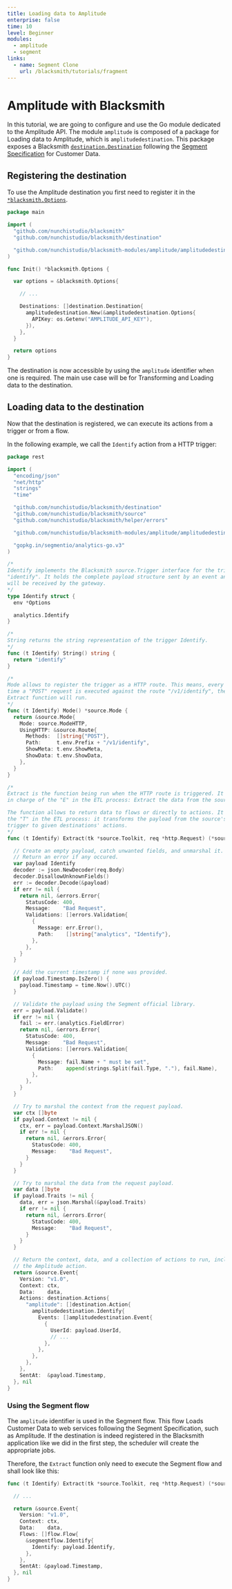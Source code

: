 ```yaml
---
title: Loading data to Amplitude
enterprise: false
time: 10
level: Beginner
modules:
  - amplitude
  - segment
links:
  - name: Segment Clone
    url: /blacksmith/tutorials/fragment
---
```


# Amplitude with Blacksmith

In this tutorial, we are going to configure and use the Go module dedicated to the
Amplitude API. The module `amplitude` is composed of a package for Loading data
to Amplitude, which is `amplitudedestination`. This package exposes a Blacksmith
[`destination.Destination`](https://pkg.go.dev/github.com/nunchistudio/blacksmith/destination?tab=doc#Destination)
following the [Segment Specification](https://segment.com/docs/connections/spec/)
for Customer Data.

## Registering the destination

To use the Amplitude destination you first need to register it in the 
[`*blacksmith.Options`](https://pkg.go.dev/github.com/nunchistudio/blacksmith?tab=doc#Options).

```go
package main

import (
  "github.com/nunchistudio/blacksmith"
  "github.com/nunchistudio/blacksmith/destination"

  "github.com/nunchistudio/blacksmith-modules/amplitude/amplitudedestination"
)

func Init() *blacksmith.Options {

  var options = &blacksmith.Options{

    // ...

    Destinations: []destination.Destination{
      amplitudedestination.New(&amplitudedestination.Options{
        APIKey: os.Getenv("AMPLITUDE_API_KEY"),
      }),
    },
  }

  return options
}

```

The destination is now accessible by using the `amplitude` identifier when one is
required. The main use case will be for Transforming and Loading data to the
destination.

## Loading data to the destination

Now that the destination is registered, we can execute its actions from a trigger
or from a flow.

In the following example, we call the `Identify` action from a HTTP trigger:
```go
package rest

import (
  "encoding/json"
  "net/http"
  "strings"
  "time"

  "github.com/nunchistudio/blacksmith/destination"
  "github.com/nunchistudio/blacksmith/source"
  "github.com/nunchistudio/blacksmith/helper/errors"

  "github.com/nunchistudio/blacksmith-modules/amplitude/amplitudedestination"

  "gopkg.in/segmentio/analytics-go.v3"
)

/*
Identify implements the Blacksmith source.Trigger interface for the trigger
"identify". It holds the complete payload structure sent by an event and that
will be received by the gateway.
*/
type Identify struct {
  env *Options

  analytics.Identify
}

/*
String returns the string representation of the trigger Identify.
*/
func (t Identify) String() string {
  return "identify"
}

/*
Mode allows to register the trigger as a HTTP route. This means, every
time a "POST" request is executed against the route "/v1/identify", the
Extract function will run.
*/
func (t Identify) Mode() *source.Mode {
  return &source.Mode{
    Mode: source.ModeHTTP,
    UsingHTTP: &source.Route{
      Methods:  []string{"POST"},
      Path:     t.env.Prefix + "/v1/identify",
      ShowMeta: t.env.ShowMeta,
      ShowData: t.env.ShowData,
    },
  }
}

/*
Extract is the function being run when the HTTP route is triggered. It is
in charge of the "E" in the ETL process: Extract the data from the source.

The function allows to return data to flows or directly to actions. It is
the "T" in the ETL process: it transforms the payload from the source's
trigger to given destinations' actions.
*/
func (t Identify) Extract(tk *source.Toolkit, req *http.Request) (*source.Event, error) {

  // Create an empty payload, catch unwanted fields, and unmarshal it.
  // Return an error if any occured.
  var payload Identify
  decoder := json.NewDecoder(req.Body)
  decoder.DisallowUnknownFields()
  err := decoder.Decode(&payload)
  if err != nil {
    return nil, &errors.Error{
      StatusCode: 400,
      Message:    "Bad Request",
      Validations: []errors.Validation{
        {
          Message: err.Error(),
          Path:    []string{"analytics", "Identify"},
        },
      },
    }
  }

  // Add the current timestamp if none was provided.
  if payload.Timestamp.IsZero() {
    payload.Timestamp = time.Now().UTC()
  }

  // Validate the payload using the Segment official library.
  err = payload.Validate()
  if err != nil {
    fail := err.(analytics.FieldError)
    return nil, &errors.Error{
      StatusCode: 400,
      Message:    "Bad Request",
      Validations: []errors.Validation{
        {
          Message: fail.Name + " must be set",
          Path:    append(strings.Split(fail.Type, "."), fail.Name),
        },
      },
    }
  }

  // Try to marshal the context from the request payload.
  var ctx []byte
  if payload.Context != nil {
    ctx, err = payload.Context.MarshalJSON()
    if err != nil {
      return nil, &errors.Error{
        StatusCode: 400,
        Message:    "Bad Request",
      }
    }
  }

  // Try to marshal the data from the request payload.
  var data []byte
  if payload.Traits != nil {
    data, err = json.Marshal(&payload.Traits)
    if err != nil {
      return nil, &errors.Error{
        StatusCode: 400,
        Message:    "Bad Request",
      }
    }
  }

  // Return the context, data, and a collection of actions to run, including
  // the Amplitude action.
  return &source.Event{
    Version: "v1.0",
    Context: ctx,
    Data:    data,
    Actions: destination.Actions{
      "amplitude": []destination.Action{
        amplitudedestination.Identify{
          Events: []amplitudedestination.Event{
            {
              UserId: payload.UserId,
              // ...
            },
          },
        },
      },
    },
    SentAt:  &payload.Timestamp,
  }, nil
}

```

### Using the Segment flow

The `amplitude` identifier is used in the Segment flow. This flow Loads Customer
Data to web services following the Segment Specification, such as Amplitude. If
the destination is indeed registered in the Blacksmith application like we did in
the first step, the scheduler will create the appropriate jobs.

Therefore, the `Extract` function only need to execute the Segment flow and shall
look like this:
```go
func (t Identify) Extract(tk *source.Toolkit, req *http.Request) (*source.Event, error) {

  // ...

  return &source.Event{
    Version: "v1.0",
    Context: ctx,
    Data:    data,
    Flows: []flow.Flow{
      &segmentflow.Identify{
        Identify: payload.Identify,
      },
    },
    SentAt: &payload.Timestamp,
  }, nil
}

```
